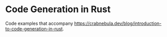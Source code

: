 # Code Generation in Rust

Code examples that accompany https://crabnebula.dev/blog/introduction-to-code-generation-in-rust.
